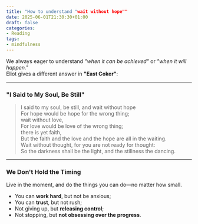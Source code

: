 ```yaml
---
title: "How to understand "wait without hope""
date: 2025-06-01T21:30:30+01:00
draft: false
categories:
- Reading
tags: 
- mindfulness
---
```

We always eager to understand *"when it can be achieved"* or *"when it will happen."*  
Eliot gives a different answer in **"East Coker"**:

---

### **"I Said to My Soul, Be Still"**  
> I said to my soul, be still, and wait without hope  
> For hope would be hope for the wrong thing;  
> wait without love,  
> For love would be love of the wrong thing;  
> there is yet faith,  
> But the faith and the love and the hope are all in the waiting.  
> Wait without thought, for you are not ready for thought:  
> So the darkness shall be the light, and the stillness the dancing.  

---

### **We Don't Hold the Timing**  
Live in the moment, and do the things you can do—no matter how small.  

- You can **work hard**, but not be anxious;  
- You can **trust**, but not rush;  
- Not giving up, but **releasing control**;  
- Not stopping, but **not obsessing over the progress**.  